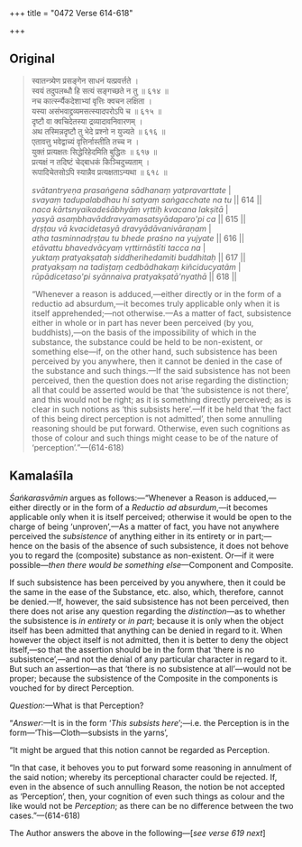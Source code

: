 +++
title = "0472 Verse 614-618"

+++
## Original 
>
> स्वातन्त्र्येण प्रसङ्गेन साधनं यत्प्रवर्त्तते ।  
> स्वयं तदुपलब्धौ हि सत्यं सङ्गच्छते न तु ॥ ६१४ ॥  
> नच कार्त्स्न्यैकदेशाभ्यां वृत्तिः क्वचन लक्षिता ।  
> यस्या असंभवाद्द्रव्यमसत्स्यादपरोऽपि च ॥ ६१५ ॥  
> दृष्टौ वा क्वचिदेतस्या द्रव्यादावनिवारणम् ।  
> अथ तस्मिन्नदृष्टौ तु भेदे प्रश्नो न युज्यते ॥ ६१६ ॥  
> एतावत्तु भवेद्वाच्यं वृत्तिर्नास्तीति तच्च न ।  
> युक्तं प्रत्यक्षतः सिद्धेरिहेदमिति बुद्धितः ॥ ६१७ ॥  
> प्रत्यक्षं न तदिष्टं चेद्बाधकं किञ्चिदुच्यताम् ।  
> रूपादिचेतसोऽपि स्यान्नैव प्रत्यक्षताऽन्यथा ॥ ६१८ ॥ 
>
> *svātantryeṇa prasaṅgena sādhanaṃ yatpravarttate* \|  
> *svayaṃ tadupalabdhau hi satyaṃ saṅgacchate na tu* \|\| 614 \|\|  
> *naca kārtsnyaikadeśābhyāṃ vṛttiḥ kvacana lakṣitā* \|  
> *yasyā asaṃbhavāddravyamasatsyādaparo'pi ca* \|\| 615 \|\|  
> *dṛṣṭau vā kvacidetasyā dravyādāvanivāraṇam* \|  
> *atha tasminnadṛṣṭau tu bhede praśno na yujyate* \|\| 616 \|\|  
> *etāvattu bhavedvācyaṃ vṛttirnāstīti tacca na* \|  
> *yuktaṃ pratyakṣataḥ siddherihedamiti buddhitaḥ* \|\| 617 \|\|  
> *pratyakṣaṃ na tadiṣṭaṃ cedbādhakaṃ kiñciducyatām* \|  
> *rūpādicetaso'pi syānnaiva pratyakṣatā'nyathā* \|\| 618 \|\| 
>
> “Whenever a reason is adduced,—either directly or in the form of a reductio ad absurdum,—it becomes truly applicable only when it is itself apprehended;—not otherwise.—As a matter of fact, subsistence either in whole or in part has never been perceived (by you, buddhists),—on the basis of the impossibility of which in the substance, the substance could be held to be non-existent, or something else—if, on the other hand, such subsistence has been perceived by you anywhere, then it cannot be denied in the case of the substance and such things.—If the said subsistence has not been perceived, then the question does not arise regarding the distinction; all that could be asserted would be that ‘the subsistence is not there’, and this would not be right; as it is something directly perceived; as is clear in such notions as ‘this subsists here’.—If it be held that ‘the fact of this being direct perception is not admitted’, then some annulling reasoning should be put forward. Otherwise, even such cognitions as those of colour and such things might cease to be of the nature of ‘perception’.”—(614-618)



## Kamalaśīla

*Śaṅkarasvāmin* argues as follows:—“Whenever a Reason is adduced,—either directly or in the form of a *Reductio ad absurdum*,—it becomes applicable only when it is itself perceived; otherwise it would be open to the charge of being ‘unproven’,—As a matter of fact, you have not anywhere perceived the *subsistence* of anything either in its entirety or in part;—hence on the basis of the absence of such subsistence, it does not behove you to regard the (composite) substance as non-existent. Or—if it were possible—*then there would be something else*—Component and Composite.

If such subsistence has been perceived by you anywhere, then it could be the same in the ease of the Substance, etc. also, which, therefore, cannot be denied.—If, however, the said subsistence has not been perceived, then there does not arise any question regarding the *distinction*—as to whether the subsistence is *in entirety* or *in part*; because it is only when the object itself has been admitted that anything can be denied in regard to it. When however the object itself is not admitted, then it is better to deny the object itself,—so that the assertion should be in the form that ‘there is no subsistence’,—and not the denial of any particular character in regard to it. But such an assertion—as that ‘there is no subsistence at all’—would not be proper; because the subsistence of the Composite in the components is vouched for by direct Perception.

*Question*:—What is that Perception?

“*Answer*:—It is in the form ‘*This subsists here*’;—i.e. the Perception is in the form—‘This—Cloth—subsists in the yarns’,

“It might be argued that this notion cannot be regarded as Perception.

“In that case, it behoves you to put forward some reasoning in annulment of the said notion; whereby its perceptional character could be rejected. If, even in the absence of such annulling Reason, the notion be not accepted as ‘Perception’, then, your cognition of even such things as colour and the like would not be *Perception*; as there can be no difference between the two cases.”—(614-618)

The Author answers the above in the following—[*see verse 619 next*]


